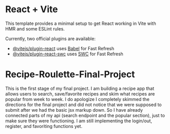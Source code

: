 # React + Vite

This template provides a minimal setup to get React working in Vite with HMR and some ESLint rules.

Currently, two official plugins are available:

- [@vitejs/plugin-react](https://github.com/vitejs/vite-plugin-react/blob/main/packages/plugin-react/README.md) uses [Babel](https://babeljs.io/) for Fast Refresh
- [@vitejs/plugin-react-swc](https://github.com/vitejs/vite-plugin-react-swc) uses [SWC](https://swc.rs/) for Fast Refresh

# Recipe-Roulette-Final-Project

This is the first stage of my final project. I am building a recipe app that allows users to search, save/favorite recipes and skim what recipes are popular from week to week. I do apologize I completely skimmed the directions for the final project and did not notice that we were supposed to submit after we had the basic jsx markup down. So I have already connected parts of my api (search endpoint and the popular section), just to make sure they were functioning. I am still implementing the login/out, register, and favoriting functions yet.

